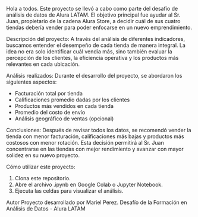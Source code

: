 Hola a todos.
Este proyecto se llevó a cabo como parte del desafío de análisis de datos de Alura LATAM. El objetivo principal fue ayudar al Sr. Juan, propietario de la cadena Alura Store, a decidir cuál de sus cuatro tiendas debería vender para poder enfocarse en un nuevo emprendimiento.

Descripción del proyecto:
A través del análisis de diferentes indicadores, buscamos entender el desempeño de cada tienda de manera integral. La idea no era solo identificar cuál vendía más, sino también evaluar la percepción de los clientes, la eficiencia operativa y los productos más relevantes en cada ubicación.

Análisis realizados:
Durante el desarrollo del proyecto, se abordaron los siguientes aspectos:

- Facturación total por tienda
- Calificaciones promedio dadas por los clientes
- Productos más vendidos en cada tienda
- Promedio del costo de envío
- Análisis geográfico de ventas (opcional)

Conclusiones:
Después de revisar todos los datos, se recomendó vender la tienda con menor facturación, calificaciones más bajas y productos más costosos con menor rotación. Esta decisión permitirá al Sr. Juan concentrarse en las tiendas con mejor rendimiento y avanzar con mayor solidez en su nuevo proyecto.

Cómo utilizar este proyecto:
1. Clona este repositorio.
2. Abre el archivo .ipynb en Google Colab o Jupyter Notebook.
3. Ejecuta las celdas para visualizar el análisis.

Autor
Proyecto desarrollado por Mariel Perez.
Desafío de la Formación en Análisis de Datos - Alura LATAM
